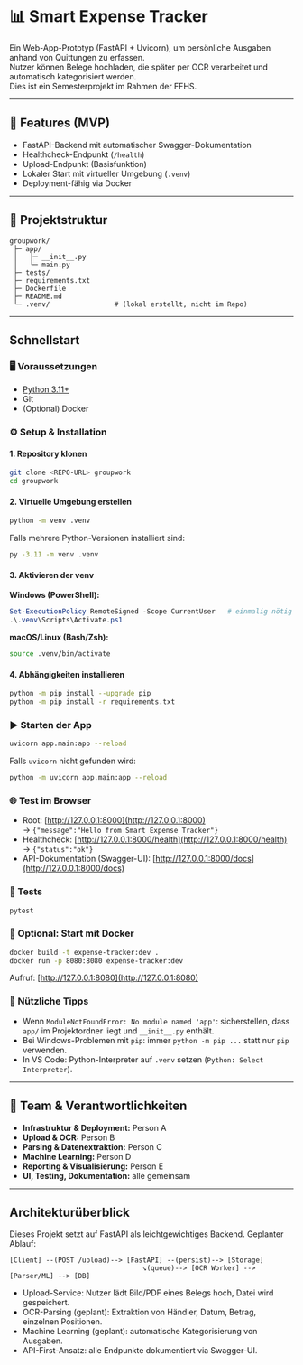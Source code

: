 # 📊 Smart Expense Tracker

Ein Web-App-Prototyp (FastAPI + Uvicorn), um persönliche Ausgaben anhand von Quittungen zu erfassen.  
Nutzer können Belege hochladen, die später per OCR verarbeitet und automatisch kategorisiert werden.  
Dies ist ein Semesterprojekt im Rahmen der FFHS.

---

## 🚀 Features (MVP)
- FastAPI-Backend mit automatischer Swagger-Dokumentation
- Healthcheck-Endpunkt (`/health`)
- Upload-Endpunkt (Basisfunktion)
- Lokaler Start mit virtueller Umgebung (`.venv`)
- Deployment-fähig via Docker

---

## 📂 Projektstruktur

```text
groupwork/
 ├─ app/
 │   ├─ __init__.py
 │   └─ main.py
 ├─ tests/
 ├─ requirements.txt
 ├─ Dockerfile
 ├─ README.md
 └─ .venv/                # (lokal erstellt, nicht im Repo)
```

---

## Schnellstart

### 🖥️ Voraussetzungen
- [Python 3.11+](https://www.python.org/downloads/)
- Git
- (Optional) Docker

### ⚙️ Setup & Installation

#### 1. Repository klonen
```bash
git clone <REPO-URL> groupwork
cd groupwork
```

#### 2. Virtuelle Umgebung erstellen
```bash
python -m venv .venv
```

Falls mehrere Python-Versionen installiert sind:
```bash
py -3.11 -m venv .venv
```

#### 3. Aktivieren der venv

**Windows (PowerShell):**
```powershell
Set-ExecutionPolicy RemoteSigned -Scope CurrentUser   # einmalig nötig
.\.venv\Scripts\Activate.ps1
```

**macOS/Linux (Bash/Zsh):**
```bash
source .venv/bin/activate
```

#### 4. Abhängigkeiten installieren
```bash
python -m pip install --upgrade pip
python -m pip install -r requirements.txt
```

### ▶️ Starten der App
```bash
uvicorn app.main:app --reload
```

Falls `uvicorn` nicht gefunden wird:
```bash
python -m uvicorn app.main:app --reload
```

### 🌐 Test im Browser
- Root: [http://127.0.0.1:8000](http://127.0.0.1:8000)  
  → `{"message":"Hello from Smart Expense Tracker"}`
- Healthcheck: [http://127.0.0.1:8000/health](http://127.0.0.1:8000/health)  
  → `{"status":"ok"}`
- API-Dokumentation (Swagger-UI): [http://127.0.0.1:8000/docs](http://127.0.0.1:8000/docs)

### 🧪 Tests
```bash
pytest
```

### 🐳 Optional: Start mit Docker
```bash
docker build -t expense-tracker:dev .
docker run -p 8080:8080 expense-tracker:dev
```
Aufruf: [http://127.0.0.1:8080](http://127.0.0.1:8080)

### 📌 Nützliche Tipps
- Wenn `ModuleNotFoundError: No module named 'app'`: sicherstellen, dass `app/` im Projektordner liegt und `__init__.py` enthält.
- Bei Windows-Problemen mit `pip`: immer `python -m pip ...` statt nur `pip` verwenden.
- In VS Code: Python-Interpreter auf `.venv` setzen (`Python: Select Interpreter`).

---

## 👥 Team & Verantwortlichkeiten
- **Infrastruktur & Deployment:** Person A
- **Upload & OCR:** Person B
- **Parsing & Datenextraktion:** Person C
- **Machine Learning:** Person D
- **Reporting & Visualisierung:** Person E
- **UI, Testing, Dokumentation:** alle gemeinsam

---

## Architekturüberblick
Dieses Projekt setzt auf FastAPI als leichtgewichtiges Backend. Geplanter Ablauf:

```
[Client] --(POST /upload)--> [FastAPI] --(persist)--> [Storage]
                                 ↘(queue)--> [OCR Worker] --> [Parser/ML] --> [DB]
```

- Upload-Service: Nutzer lädt Bild/PDF eines Belegs hoch, Datei wird gespeichert.
- OCR-Parsing (geplant): Extraktion von Händler, Datum, Betrag, einzelnen Positionen.
- Machine Learning (geplant): automatische Kategorisierung von Ausgaben.
- API-First-Ansatz: alle Endpunkte dokumentiert via Swagger-UI.

